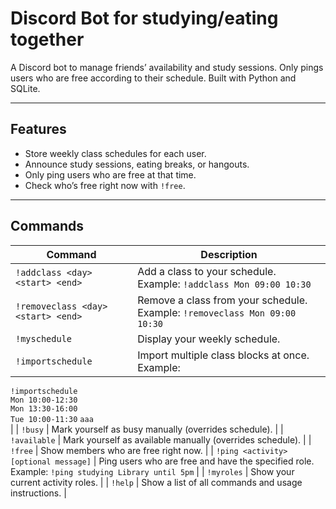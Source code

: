 # Discord Bot for studying/eating together

A Discord bot to manage friends’ availability and study sessions. Only pings users who are free according to their schedule. Built with Python and SQLite.

---

## Features

- Store weekly class schedules for each user.
- Announce study sessions, eating breaks, or hangouts.
- Only ping users who are free at that time.
- Check who’s free right now with `!free`.

---


## Commands

| Command | Description |
|---------|-------------|
| `!addclass <day> <start> <end>` | Add a class to your schedule. Example: `!addclass Mon 09:00 10:30` |
| `!removeclass <day> <start> <end>` | Remove a class from your schedule. Example: `!removeclass Mon 09:00 10:30` |
| `!myschedule` | Display your weekly schedule. |
| `!importschedule` | Import multiple class blocks at once. Example:<br>
`!importschedule`<br>
`Mon 10:00-12:30`<br>
`Mon 13:30-16:00`<br>
`Tue 10:00-11:30`
<code>aaa </code> |
| `!busy` | Mark yourself as busy manually (overrides schedule). |
| `!available` | Mark yourself as available manually (overrides schedule). |
| `!free` | Show members who are free right now. |
| `!ping <activity> [optional message]` | Ping users who are free and have the specified role. Example: `!ping studying Library until 5pm` |
| `!myroles` | Show your current activity roles. |
| `!help` | Show a list of all commands and usage instructions. |
